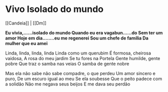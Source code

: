 # Vivo Isolado do mundo

[[Candeia]] | [[Dm]]

**Eu vivia,......isolado do mundo
Quando eu era vagabun......do
Sem ter um amor
Hoje em dia........eu me regenerei
Sou um chefe de família
Da mulher que eu amei**

Linda, linda, linda, linda
Linda como um querubim
É formosa, cheirosa vaidosa,
A rosa do meu jardim
Se tu fores na Portela
Gente humilde, gente pobre
Que traz o samba nas veias
O samba de gente nobre

Mas ela não sabe
não sabe compadre, o que perdeu
Um amor sincero e puro,
De um escuro igual ao meu
Se ela soubesse
Que o peito padece com a solidão
Não me negava seus beijos
E me dava seu perdão